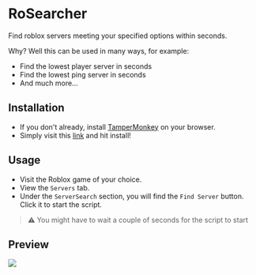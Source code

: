 # RoSearcher
Find roblox servers meeting your specified options within seconds.

Why? Well this can be used in many ways, for example:
- Find the lowest player server in seconds
- Find the lowest ping server in seconds
- And much more...

## Installation
- If you don't already, install [TamperMonkey](https://www.tampermonkey.net/) on your browser.
- Simply visit this [link](https://greasyfork.org/en/scripts/430402-rosearcher) and hit install!

## Usage
- Visit the Roblox game of your choice.
- View the `Servers` tab.
- Under the `ServerSearch` section, you will find the `Find Server` button. Click it to start the script.
> :warning: You might have to wait a couple of seconds for the script to start

## Preview

![](https://i.imgur.com/LxmfZbg.png)
